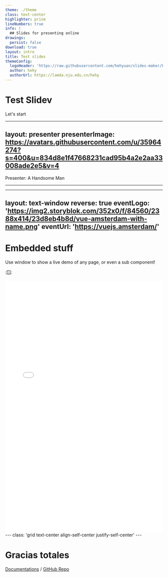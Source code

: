 ```yaml
---
theme: ./theme
class: text-center
highlighter: prism
lineNumbers: true
info: |
  ## Slides for presenting online
drawings:
  persist: false
download: true
layout: intro
title: Test slides
themeConfig:
  logoHeader: 'https://raw.githubusercontent.com/hehyuan/slides-maker/blob/main/nju_big.png'
  author: hehy
  authorUrl: https://lamda.nju.edu.cn/hehy
---
```


# Test Slidev


<div>
  <span @click="$slidev.nav.next" class="px-2 py-1 rounded cursor-pointer" hover="bg-white bg-opacity-10">
    Let's start <carbon:arrow-right class="inline"/>
  </span>
</div>


---
layout: presenter
presenterImage:
  https://avatars.githubusercontent.com/u/35964274?s=400&u=834d8e1f47668231cad95b4a2e2aa33008ade2e5&v=4
---

Presenter: A Handsome Man


---

---
layout: text-window
reverse: true
eventLogo: 'https://img2.storyblok.com/352x0/f/84560/2388x414/23d8eb4b8d/vue-amsterdam-with-name.png'
eventUrl: 'https://vuejs.amsterdam/'
---

# Embedded stuff

Use window to show a live demo of any page, or even a sub component!

::window::

<div class="overflow-hidden relative w-full aspect-16-9">
<iframe height="800" style="width: 100%;" scrolling="no" title="Text Clock" src="www.nju.edu.cn" frameborder="no" loading="lazy" allowtransparency="true" allowfullscreen="true">
</iframe>
</div>
---
class: 'grid text-center align-self-center justify-self-center'
---

# Gracias totales

[Documentations](https://sli.dev) / [GitHub Repo](https://github.com/slidevjs/slidev)

